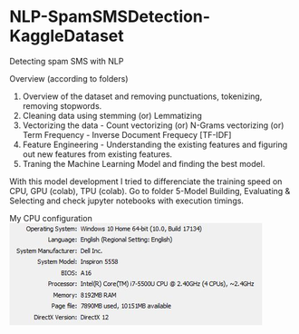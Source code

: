 # NLP-SpamSMSDetection-KaggleDataset
Detecting spam SMS with NLP 

Overview (according to folders)
  1. Overview of the dataset and removing punctuations, tokenizing, removing stopwords.
  2. Cleaning data using stemming (or) Lemmatizing
  3. Vectorizing the data - Count vectorizing (or) N-Grams vectorizing (or) Term Frequency - Inverse Document Frequecy [TF-IDF]
  4. Feature Engineering - Understanding the existing features and figuring out new features from existing features.
  5. Traning the Machine Learning Model and finding the best model.

With this model development I tried to differenciate the training speed on CPU, GPU (colab), TPU (colab). Go to folder 5-Model Building, Evaluating & Selecting and check jupyter notebooks with execution timings.

My CPU configuration
![](CPUConfig.JPG)
